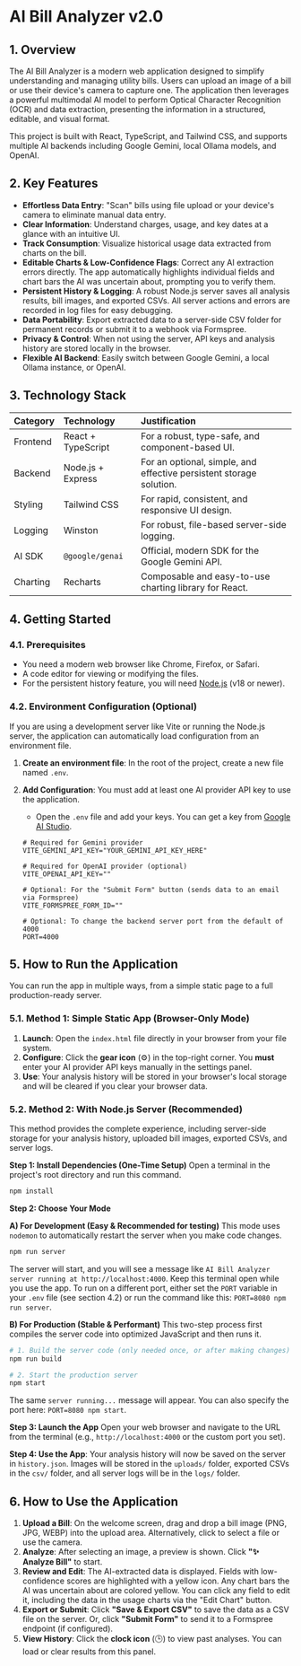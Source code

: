# AI Bill Analyzer v2.0

## 1. Overview

The AI Bill Analyzer is a modern web application designed to simplify understanding and managing utility bills. Users can upload an image of a bill or use their device's camera to capture one. The application then leverages a powerful multimodal AI model to perform Optical Character Recognition (OCR) and data extraction, presenting the information in a structured, editable, and visual format.

This project is built with React, TypeScript, and Tailwind CSS, and supports multiple AI backends including Google Gemini, local Ollama models, and OpenAI.

## 2. Key Features

-   **Effortless Data Entry**: "Scan" bills using file upload or your device's camera to eliminate manual data entry.
-   **Clear Information**: Understand charges, usage, and key dates at a glance with an intuitive UI.
-   **Track Consumption**: Visualize historical usage data extracted from charts on the bill.
-   **Editable Charts & Low-Confidence Flags**: Correct any AI extraction errors directly. The app automatically highlights individual fields and chart bars the AI was uncertain about, prompting you to verify them.
-   **Persistent History & Logging**: A robust Node.js server saves all analysis results, bill images, and exported CSVs. All server actions and errors are recorded in log files for easy debugging.
-   **Data Portability**: Export extracted data to a server-side CSV folder for permanent records or submit it to a webhook via Formspree.
-   **Privacy & Control**: When not using the server, API keys and analysis history are stored locally in the browser.
-   **Flexible AI Backend**: Easily switch between Google Gemini, a local Ollama instance, or OpenAI.

## 3. Technology Stack

| Category   | Technology        | Justification                                                 |
| :--------- | :---------------- | :------------------------------------------------------------ |
| Frontend   | React + TypeScript| For a robust, type-safe, and component-based UI.              |
| Backend    | Node.js + Express | For an optional, simple, and effective persistent storage solution. |
| Styling    | Tailwind CSS      | For rapid, consistent, and responsive UI design.              |
| Logging    | Winston           | For robust, file-based server-side logging.                   |
| AI SDK     | `@google/genai`   | Official, modern SDK for the Google Gemini API.               |
| Charting   | Recharts          | Composable and easy-to-use charting library for React.        |

## 4. Getting Started

### 4.1. Prerequisites

-   You need a modern web browser like Chrome, Firefox, or Safari.
-   A code editor for viewing or modifying the files.
-   For the persistent history feature, you will need [Node.js](https://nodejs.org/) (v18 or newer).

### 4.2. Environment Configuration (Optional)

If you are using a development server like Vite or running the Node.js server, the application can automatically load configuration from an environment file.

1.  **Create an environment file**: In the root of the project, create a new file named `.env`.

2.  **Add Configuration**: You must add at least one AI provider API key to use the application.
    -   Open the `.env` file and add your keys. You can get a key from [Google AI Studio](https://aistudio.google.com/app/apikey).
    ```env
    # Required for Gemini provider
    VITE_GEMINI_API_KEY="YOUR_GEMINI_API_KEY_HERE"

    # Required for OpenAI provider (optional)
    VITE_OPENAI_API_KEY=""

    # Optional: For the "Submit Form" button (sends data to an email via Formspree)
    VITE_FORMSPREE_FORM_ID=""
    
    # Optional: To change the backend server port from the default of 4000
    PORT=4000
    ```

## 5. How to Run the Application

You can run the app in multiple ways, from a simple static page to a full production-ready server.

### 5.1. Method 1: Simple Static App (Browser-Only Mode)

1.  **Launch**: Open the `index.html` file directly in your browser from your file system.
2.  **Configure**: Click the **gear icon** (⚙️) in the top-right corner. You **must** enter your AI provider API keys manually in the settings panel.
3.  **Use**: Your analysis history will be stored in your browser's local storage and will be cleared if you clear your browser data.

### 5.2. Method 2: With Node.js Server (Recommended)

This method provides the complete experience, including server-side storage for your analysis history, uploaded bill images, exported CSVs, and server logs.

**Step 1: Install Dependencies (One-Time Setup)**
Open a terminal in the project's root directory and run this command.

```bash
npm install
```

**Step 2: Choose Your Mode**

**A) For Development (Easy & Recommended for testing)**
This mode uses `nodemon` to automatically restart the server when you make code changes.

```bash
npm run server
```

The server will start, and you will see a message like `AI Bill Analyzer server running at http://localhost:4000`. Keep this terminal open while you use the app. To run on a different port, either set the `PORT` variable in your `.env` file (see section 4.2) or run the command like this: `PORT=8080 npm run server`.

**B) For Production (Stable & Performant)**
This two-step process first compiles the server code into optimized JavaScript and then runs it.

```bash
# 1. Build the server code (only needed once, or after making changes)
npm run build

# 2. Start the production server
npm start
```
The same `server running...` message will appear. You can also specify the port here: `PORT=8080 npm start`.

**Step 3: Launch the App**
Open your web browser and navigate to the URL from the terminal (e.g., `http://localhost:4000` or the custom port you set).
    
**Step 4: Use the App**: Your analysis history will now be saved on the server in `history.json`. Images will be stored in the `uploads/` folder, exported CSVs in the `csv/` folder, and all server logs will be in the `logs/` folder.

## 6. How to Use the Application

1.  **Upload a Bill**: On the welcome screen, drag and drop a bill image (PNG, JPG, WEBP) into the upload area. Alternatively, click to select a file or use the camera.
2.  **Analyze**: After selecting an image, a preview is shown. Click **"✨ Analyze Bill"** to start.
3.  **Review and Edit**: The AI-extracted data is displayed. Fields with low-confidence scores are highlighted with a yellow icon. Any chart bars the AI was uncertain about are colored yellow. You can click any field to edit it, including the data in the usage charts via the "Edit Chart" button.
4.  **Export or Submit**: Click **"Save & Export CSV"** to save the data as a CSV file on the server. Or, click **"Submit Form"** to send it to a Formspree endpoint (if configured).
5.  **View History**: Click the **clock icon** (🕒) to view past analyses. You can load or clear results from this panel.